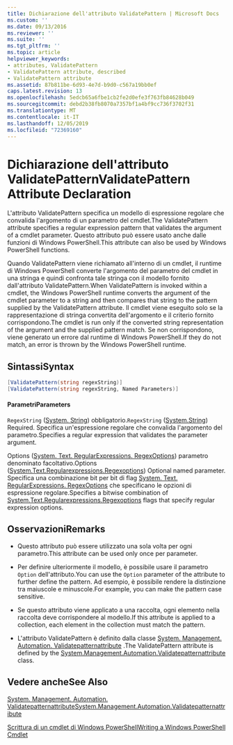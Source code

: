 ```yaml
---
title: Dichiarazione dell'attributo ValidatePattern | Microsoft Docs
ms.custom: ''
ms.date: 09/13/2016
ms.reviewer: ''
ms.suite: ''
ms.tgt_pltfrm: ''
ms.topic: article
helpviewer_keywords:
- attributes, ValidatePattern
- ValidatePattern attribute, described
- ValidatePattern attribute
ms.assetid: 87b811be-6d93-4e7d-b9d0-c567a19bb0ef
caps.latest.revision: 13
ms.openlocfilehash: 5edcb65a6fbe1cb2fe2d0efe3f763fb84628b049
ms.sourcegitcommit: debd2b38fb8070a7357bf1a4bf9cc736f3702f31
ms.translationtype: MT
ms.contentlocale: it-IT
ms.lasthandoff: 12/05/2019
ms.locfileid: "72369160"
---
```

# <a name="validatepattern-attribute-declaration"></a><span data-ttu-id="b3064-102">Dichiarazione dell'attributo ValidatePattern</span><span class="sxs-lookup"><span data-stu-id="b3064-102">ValidatePattern Attribute Declaration</span></span>

<span data-ttu-id="b3064-103">L'attributo ValidatePattern specifica un modello di espressione regolare che convalida l'argomento di un parametro del cmdlet.</span><span class="sxs-lookup"><span data-stu-id="b3064-103">The ValidatePattern attribute specifies a regular expression pattern that validates the argument of a cmdlet parameter.</span></span> <span data-ttu-id="b3064-104">Questo attributo può essere usato anche dalle funzioni di Windows PowerShell.</span><span class="sxs-lookup"><span data-stu-id="b3064-104">This attribute can also be used by Windows PowerShell functions.</span></span>

<span data-ttu-id="b3064-105">Quando ValidatePattern viene richiamato all'interno di un cmdlet, il runtime di Windows PowerShell converte l'argomento del parametro del cmdlet in una stringa e quindi confronta tale stringa con il modello fornito dall'attributo ValidatePattern.</span><span class="sxs-lookup"><span data-stu-id="b3064-105">When ValidatePattern is invoked within a cmdlet, the Windows PowerShell runtime converts the argument of the cmdlet parameter to a string and then compares that string to the pattern supplied by the ValidatePattern attribute.</span></span> <span data-ttu-id="b3064-106">Il cmdlet viene eseguito solo se la rappresentazione di stringa convertita dell'argomento e il criterio fornito corrispondono.</span><span class="sxs-lookup"><span data-stu-id="b3064-106">The cmdlet is run only if the converted string representation of the argument and the supplied pattern match.</span></span> <span data-ttu-id="b3064-107">Se non corrispondono, viene generato un errore dal runtime di Windows PowerShell.</span><span class="sxs-lookup"><span data-stu-id="b3064-107">If they do not match, an error is thrown by the Windows PowerShell runtime.</span></span>

## <a name="syntax"></a><span data-ttu-id="b3064-108">Sintassi</span><span class="sxs-lookup"><span data-stu-id="b3064-108">Syntax</span></span>

```csharp
[ValidatePattern(string regexString)]
[ValidatePattern(string regexString, Named Parameters)]
```

#### <a name="parameters"></a><span data-ttu-id="b3064-109">Parametri</span><span class="sxs-lookup"><span data-stu-id="b3064-109">Parameters</span></span>

<span data-ttu-id="b3064-110">`RegexString` ([System. String](/dotnet/api/System.String)) obbligatorio.</span><span class="sxs-lookup"><span data-stu-id="b3064-110">`RegexString` ([System.String](/dotnet/api/System.String)) Required.</span></span> <span data-ttu-id="b3064-111">Specifica un'espressione regolare che convalida l'argomento del parametro.</span><span class="sxs-lookup"><span data-stu-id="b3064-111">Specifies a regular expression that validates the parameter argument.</span></span>

<span data-ttu-id="b3064-112">Options ([System. Text. RegularExpressions. RegexOptions](/dotnet/api/System.Text.RegularExpressions.RegexOptions)) parametro denominato facoltativo.</span><span class="sxs-lookup"><span data-stu-id="b3064-112">Options ([System.Text.Regularexpressions.Regexoptions](/dotnet/api/System.Text.RegularExpressions.RegexOptions)) Optional named parameter.</span></span> <span data-ttu-id="b3064-113">Specifica una combinazione bit per bit di flag [System. Text. RegularExpressions. RegexOptions](/dotnet/api/System.Text.RegularExpressions.RegexOptions) che specificano le opzioni di espressione regolare.</span><span class="sxs-lookup"><span data-stu-id="b3064-113">Specifies a bitwise combination of [System.Text.Regularexpressions.Regexoptions](/dotnet/api/System.Text.RegularExpressions.RegexOptions) flags that specify regular expression options.</span></span>

## <a name="remarks"></a><span data-ttu-id="b3064-114">Osservazioni</span><span class="sxs-lookup"><span data-stu-id="b3064-114">Remarks</span></span>

- <span data-ttu-id="b3064-115">Questo attributo può essere utilizzato una sola volta per ogni parametro.</span><span class="sxs-lookup"><span data-stu-id="b3064-115">This attribute can be used only once per parameter.</span></span>

- <span data-ttu-id="b3064-116">Per definire ulteriormente il modello, è possibile usare il parametro `Option` dell'attributo.</span><span class="sxs-lookup"><span data-stu-id="b3064-116">You can use the `Option` parameter of the attribute to further define the pattern.</span></span> <span data-ttu-id="b3064-117">Ad esempio, è possibile rendere la distinzione tra maiuscole e minuscole.</span><span class="sxs-lookup"><span data-stu-id="b3064-117">For example, you can make the pattern case sensitive.</span></span>

- <span data-ttu-id="b3064-118">Se questo attributo viene applicato a una raccolta, ogni elemento nella raccolta deve corrispondere al modello.</span><span class="sxs-lookup"><span data-stu-id="b3064-118">If this attribute is applied to a collection, each element in the collection must match the pattern.</span></span>

- <span data-ttu-id="b3064-119">L'attributo ValidatePattern è definito dalla classe [System. Management. Automation. Validatepatternattribute](/dotnet/api/System.Management.Automation.ValidatePatternAttribute) .</span><span class="sxs-lookup"><span data-stu-id="b3064-119">The ValidatePattern attribute is defined by the [System.Management.Automation.Validatepatternattribute](/dotnet/api/System.Management.Automation.ValidatePatternAttribute) class.</span></span>

## <a name="see-also"></a><span data-ttu-id="b3064-120">Vedere anche</span><span class="sxs-lookup"><span data-stu-id="b3064-120">See Also</span></span>

[<span data-ttu-id="b3064-121">System. Management. Automation. Validatepatternattribute</span><span class="sxs-lookup"><span data-stu-id="b3064-121">System.Management.Automation.Validatepatternattribute</span></span>](/dotnet/api/System.Management.Automation.ValidatePatternAttribute)

[<span data-ttu-id="b3064-122">Scrittura di un cmdlet di Windows PowerShell</span><span class="sxs-lookup"><span data-stu-id="b3064-122">Writing a Windows PowerShell Cmdlet</span></span>](./writing-a-windows-powershell-cmdlet.md)

